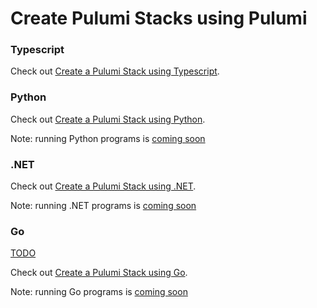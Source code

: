 # Create Pulumi Stacks using Pulumi

### Typescript

Check out [Create a Pulumi Stack using Typescript](./create-stacks-using-pulumi-ts.md).

### Python

Check out [Create a Pulumi Stack using Python](./create-stacks-using-pulumi-python.md).

Note: running Python programs is [coming soon](https://github.com/pulumi/pulumi-kubernetes-operator/issues/40)

### .NET

Check out [Create a Pulumi Stack using .NET](./create-stacks-using-pulumi-dotnet.md).

Note: running .NET programs is [coming soon](https://github.com/pulumi/pulumi-kubernetes-operator/issues/40)

### Go

[TODO](https://github.com/pulumi/pulumi-kubernetes-operator/issues/49)

Check out [Create a Pulumi Stack using Go](./create-stacks-using-pulumi-go.md).

Note: running Go programs is [coming soon](https://github.com/pulumi/pulumi-kubernetes-operator/issues/40)
